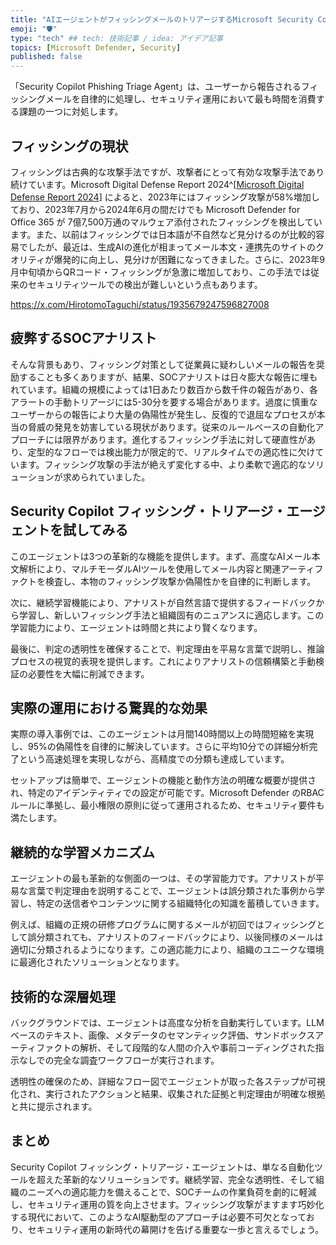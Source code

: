 ```yaml
---
title: "AIエージェントがフィッシングメールのトリアージするMicrosoft Security Copilot フィッシングトリアージ・エージェント"
emoji: "🛡" 
type: "tech" ## tech: 技術記事 / idea: アイデア記事
topics: [Microsoft Defender, Security] 
published: false
---
```


「Security Copilot Phishing Triage Agent」は、ユーザーから報告されるフィッシングメールを自律的に処理し、セキュリティ運用において最も時間を消費する課題の一つに対処します。

## フィッシングの現状

フィッシングは古典的な攻撃手法ですが、攻撃者にとって有効な攻撃手法であり続けています。Microsoft Digital Defense Report 2024^[[Microsoft Digital Defense Report 2024](https://www.microsoft.com/en-us/security/security-insider/threat-landscape/microsoft-digital-defense-report-2024?msockid=0d4bd66716e762e62137c358170d6324)] によると、2023年にはフィッシング攻撃が58%増加しており、2023年7月から2024年6月の間だけでも Microsoft Defender for Office 365 が 7億7,500万通のマルウェア添付されたフィッシングを検出しています。また、以前はフィッシングでは日本語が不自然など見分けるのが比較的容易でしたが、最近は、生成AIの進化が相まってメール本文・連携先のサイトのクオリティが爆発的に向上し、見分けが困難になってきました。さらに、2023年9月中旬頃からQRコード・フィッシングが急激に増加しており、この手法では従来のセキュリティツールでの検出が難しいという点もあります。

https://x.com/HirotomoTaguchi/status/1935679247596827008

## 疲弊するSOCアナリスト

そんな背景もあり、フィッシング対策として従業員に疑わしいメールの報告を奨励することも多くありますが、結果、SOCアナリストは日々膨大な報告に埋もれています。組織の規模によっては1日あたり数百から数千件の報告があり、各アラートの手動トリアージには5-30分を要する場合があります。過度に慎重なユーザーからの報告により大量の偽陽性が発生し、反復的で退屈なプロセスが本当の脅威の発見を妨害している現状があります。従来のルールベースの自動化アプローチには限界があります。進化するフィッシング手法に対して硬直性があり、定型的なフローでは検出能力が限定的で、リアルタイムでの適応性に欠けています。フィッシング攻撃の手法が絶えず変化する中、より柔軟で適応的なソリューションが求められていました。

## Security Copilot フィッシング・トリアージ・エージェントを試してみる

このエージェントは3つの革新的な機能を提供します。まず、高度なAIメール本文解析により、マルチモーダルAIツールを使用してメール内容と関連アーティファクトを検査し、本物のフィッシング攻撃か偽陽性かを自律的に判断します。

次に、継続学習機能により、アナリストが自然言語で提供するフィードバックから学習し、新しいフィッシング手法と組織固有のニュアンスに適応します。この学習能力により、エージェントは時間と共により賢くなります。

最後に、判定の透明性を確保することで、判定理由を平易な言葉で説明し、推論プロセスの視覚的表現を提供します。これによりアナリストの信頼構築と手動検証の必要性を大幅に削減できます。

## 実際の運用における驚異的な効果

実際の導入事例では、このエージェントは月間140時間以上の時間短縮を実現し、95%の偽陽性を自律的に解決しています。さらに平均10分での詳細分析完了という高速処理を実現しながら、高精度での分類も達成しています。

セットアップは簡単で、エージェントの機能と動作方法の明確な概要が提供され、特定のアイデンティティでの設定が可能です。Microsoft Defender のRBACルールに準拠し、最小権限の原則に従って運用されるため、セキュリティ要件も満たします。

## 継続的な学習メカニズム

エージェントの最も革新的な側面の一つは、その学習能力です。アナリストが平易な言葉で判定理由を説明することで、エージェントは誤分類された事例から学習し、特定の送信者やコンテンツに関する組織特化の知識を蓄積していきます。

例えば、組織の正規の研修プログラムに関するメールが初回ではフィッシングとして誤分類されても、アナリストのフィードバックにより、以後同様のメールは適切に分類されるようになります。この適応能力により、組織のユニークな環境に最適化されたソリューションとなります。

## 技術的な深層処理

バックグラウンドでは、エージェントは高度な分析を自動実行しています。LLMベースのテキスト、画像、メタデータのセマンティック評価、サンドボックスアーティファクトの解析、そして段階的な人間の介入や事前コーディングされた指示なしでの完全な調査ワークフローが実行されます。

透明性の確保のため、詳細なフロー図でエージェントが取った各ステップが可視化され、実行されたアクションと結果、収集された証拠と判定理由が明確な根拠と共に提示されます。

## まとめ

Security Copilot フィッシング・トリアージ・エージェントは、単なる自動化ツールを超えた革新的なソリューションです。継続学習、完全な透明性、そして組織のニーズへの適応能力を備えることで、SOCチームの作業負荷を劇的に軽減し、セキュリティ運用の質を向上させます。フィッシング攻撃がますます巧妙化する現代において、このようなAI駆動型のアプローチは必要不可欠となっており、セキュリティ運用の新時代の幕開けを告げる重要な一歩と言えるでしょう。
